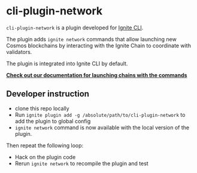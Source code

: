 # cli-plugin-network

`cli-plugin-network` is a plugin developed for [Ignite CLI](https://github.com/ignite/cli).

The plugin adds `ignite network` commands that allow launching new Cosmos blockchains by interacting with the Ignite Chain to coordinate with validators.

The plugin is integrated into Ignite CLI by default.

[**Check out our documentation for launching chains with the commands**](https://docs.ignite.com/nightly/network/introduction)

## Developer instruction

- clone this repo locally
- Run `ignite plugin add -g /absolute/path/to/cli-plugin-network` to add the plugin to global config
- `ignite network` command is now available with the local version of the plugin.

Then repeat the following loop:

- Hack on the plugin code
- Rerun `ignite network` to recompile the plugin and test
